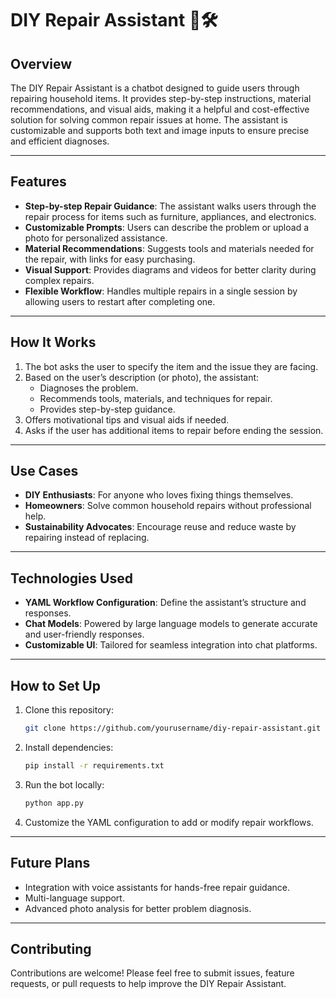 # DIY Repair Assistant 🤖🛠️

## **Overview**
The DIY Repair Assistant is a chatbot designed to guide users through repairing household items. It provides step-by-step instructions, material recommendations, and visual aids, making it a helpful and cost-effective solution for solving common repair issues at home. The assistant is customizable and supports both text and image inputs to ensure precise and efficient diagnoses.

---

## **Features**
- **Step-by-step Repair Guidance**: The assistant walks users through the repair process for items such as furniture, appliances, and electronics.
- **Customizable Prompts**: Users can describe the problem or upload a photo for personalized assistance.
- **Material Recommendations**: Suggests tools and materials needed for the repair, with links for easy purchasing.
- **Visual Support**: Provides diagrams and videos for better clarity during complex repairs.
- **Flexible Workflow**: Handles multiple repairs in a single session by allowing users to restart after completing one.

---

## **How It Works**
1. The bot asks the user to specify the item and the issue they are facing.
2. Based on the user’s description (or photo), the assistant:
   - Diagnoses the problem.
   - Recommends tools, materials, and techniques for repair.
   - Provides step-by-step guidance.
3. Offers motivational tips and visual aids if needed.
4. Asks if the user has additional items to repair before ending the session.

---

## **Use Cases**
- **DIY Enthusiasts**: For anyone who loves fixing things themselves.
- **Homeowners**: Solve common household repairs without professional help.
- **Sustainability Advocates**: Encourage reuse and reduce waste by repairing instead of replacing.

---

## **Technologies Used**
- **YAML Workflow Configuration**: Define the assistant’s structure and responses.
- **Chat Models**: Powered by large language models to generate accurate and user-friendly responses.
- **Customizable UI**: Tailored for seamless integration into chat platforms.

---

## **How to Set Up**
1. Clone this repository:
   ```bash
   git clone https://github.com/yourusername/diy-repair-assistant.git
   ```
2. Install dependencies:
   ```bash
   pip install -r requirements.txt
   ```
3. Run the bot locally:
   ```bash
   python app.py
   ```
4. Customize the YAML configuration to add or modify repair workflows.

---

## **Future Plans**
- Integration with voice assistants for hands-free repair guidance.
- Multi-language support.
- Advanced photo analysis for better problem diagnosis.

---

## **Contributing**
Contributions are welcome! Please feel free to submit issues, feature requests, or pull requests to help improve the DIY Repair Assistant.
